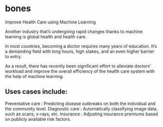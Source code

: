 # bones
Improve Health Care using Machine Learning

Another industry that’s undergoing rapid changes thanks to machine learning is global health and health care.

In most countries, becoming a doctor requires many years of education. It’s a demanding field with long hours, high stakes, and an even higher barrier to entry.

As a result, there has recently been significant effort to alleviate doctors’ workload and improve the overall efficiency of the health care system with the help of machine learning.

## Uses cases include:

Preventative care : Predicting disease outbreaks on both the individual and the community level.
Diagnostic care : Automatically classifying image data, such as scans, x-rays, etc.
Insurance : Adjusting insurance premiums based on publicly available risk factors.

